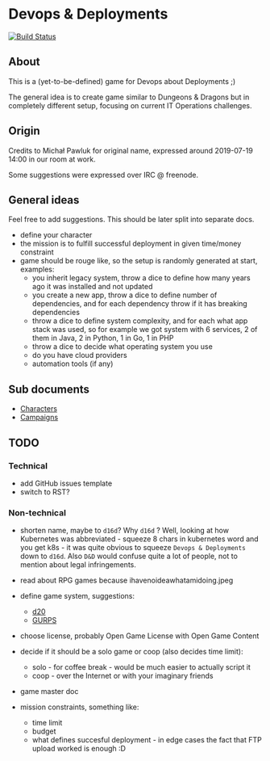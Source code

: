 # Devops & Deployments

[![Build Status](https://travis-ci.org/nvtkaszpir/devops-and-deployments.svg?branch=master)](https://travis-ci.org/nvtkaszpir/devops-and-deployments)

## About

This is a (yet-to-be-defined) game for Devops about Deployments ;)

The general idea is to create game similar to Dungeons & Dragons but
in completely different setup, focusing on current IT Operations challenges.

## Origin

Credits to Michał Pawluk for original name, expressed around
2019-07-19 14:00 in our room at work.

Some suggestions were expressed over IRC @ freenode.

## General ideas

Feel free to add suggestions. This should be later split into separate docs.

- define your character
- the mission is to fulfill successful deployment in given time/money constraint
- game should be rouge like, so the setup is randomly generated at start,
  examples:
  - you inherit legacy system, throw a dice to define how many years ago it
    was installed and not updated
  - you create a new app, throw a dice to define number of dependencies,
    and for each dependency throw if it has breaking dependencies
  - throw a dice to define system complexity, and for each what app stack
    was used, so for example we got system with 6 services, 2 of them in
    Java, 2 in Python, 1 in Go, 1 in PHP
  - throw a dice to decide what operating system you use
  - do you have cloud providers
  - automation tools (if any)

## Sub documents

- [Characters](Characters.md)
- [Campaigns](Campaigns.md)

## TODO

### Technical

- add GitHub issues template
- switch to RST?

### Non-technical

- shorten name, maybe to `d16d`?
  Why `d16d` ? Well, looking at how Kubernetes was abbreviated -
  squeeze 8 chars in kubernetes word and you get k8s - it was quite
  obvious to squeeze `Devops & Deployments` down to `d16d`.
  Also `D&D`  would confuse quite a lot of people, not to mention about legal infringements.

- read about RPG games because ihavenoideawhatamidoing.jpeg
- define game system, suggestions:
  - [d20](https://en.wikipedia.org/wiki/D20_System)
  - [GURPS](https://en.wikipedia.org/wiki/GURPS)
- choose license, probably Open Game License with Open Game Content
- decide if it should be a solo game or coop (also decides time limit):
  - solo - for coffee break - would be much easier to actually script it
  - coop - over the Internet or with your imaginary friends
- game master doc
- mission constraints, something like:
  - time limit
  - budget
  - what defines succesful deployment - in edge cases the fact that FTP
    upload worked is enough :D

